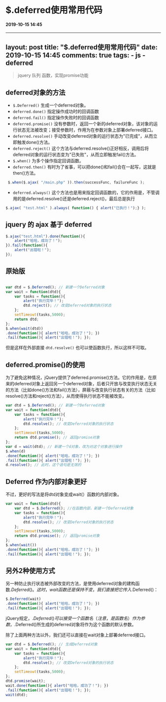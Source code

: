 # $.deferred使用常用代码
#### 2019-10-15 14:45
---
layout: post
title: "$.deferred使用常用代码"
date: 2019-10-15 14:45
comments: true
tags:
	- js
	- deferred
---

> jquery 队列 函数，实现promise功能

## deferred对象的方法
- `$.Deferred()` 生成一个deferred对象。
- `deferred.done()` 指定操作成功时的回调函数
- `deferred.fail()` 指定操作失败时的回调函数
- `deferred.promise()` 没有参数时，返回一个新的deferred对象，该对象的运行状态无法被改变；接受参数时，作用为在参数对象上部署deferred接口。
- `deferred.resolve()` 手动改变deferred对象的运行状态为"已完成"，从而立即触发done()方法。
- `deferred.reject()` 这个方法与deferred.resolve()正好相反，调用后将deferred对象的运行状态变为"已失败"，从而立即触发fail()方法。
- `$.when()` 为多个操作指定回调函数。
- `deferred.then()` 有时为了省事，可以把done()和fail()合在一起写，这就是then()方法。
```javascript
 $.when($.ajax( "/main.php" )).then(successFunc, failureFunc );
 ```
- `deferred.always()` 这个方法也是用来指定回调函数的，它的作用是，不管调用的是deferred.resolve()还是deferred.reject()，最后总是执行
```javascript
$.ajax( "test.html" ).always( function() { alert("已执行！");} );
 ```

## jquery 的 ajax 基于 deferred
```javascript
$.ajax("test.html").done(function(){
    alert("哈哈，成功了！");
}).fail(function(){
    alert("出错啦！");
});
```


## 原始版
```javascript

var dtd = $.Deferred(); // 新建一个Deferred对象
var wait = function(dtd){
    var tasks = function(){
        alert("执行完毕！");
        dtd.reject(); // 改变Deferred对象的执行状态
    };
    setTimeout(tasks,5000);
    return dtd;
};
$.when(wait(dtd))
.done(function(){ alert("哈哈，成功了！"); })
.fail(function(){ alert("出错啦！"); });

```
但是这样在外部直接 `dtd.resolve()` 也可以使函数执行，所以这样不可取。

## deferred.promise()的使用
为了避免这种情况，jQuery提供了deferred.promise()方法。它的作用是，在原来的deferred对象上返回另一个deferred对象，后者只开放与改变执行状态无关的方法（比如done()方法和fail()方法），屏蔽与改变执行状态有关的方法（比如resolve()方法和reject()方法），从而使得执行状态不能被改变。
```javascript
var dtd = $.Deferred(); // 新建一个Deferred对象
var wait = function(dtd){
    var tasks = function(){
        alert("执行完毕！");
        dtd.resolve(); // 改变Deferred对象的执行状态
    };
    setTimeout(tasks,5000);
    return dtd.promise(); // 返回promise对象
};
var d = wait(dtd); // 新建一个d对象，改为对这个对象进行操作
$.when(d)
.done(function(){ alert("哈哈，成功了！"); })
.fail(function(){ alert("出错啦！"); });
d.resolve(); // 此时，这个语句是无效的

```
## Deferred 作为内部对象更好
不过，更好的写法是将dtd对象变成wait(）函数的内部对象。
```javascript
var wait = function(dtd){
    var dtd = $.Deferred(); //在函数内部，新建一个Deferred对象
    var tasks = function(){
        alert("执行完毕！");
        dtd.resolve(); // 改变Deferred对象的执行状态
    };
    setTimeout(tasks,5000);
    return dtd.promise(); // 返回promise对象
};
$.when(wait())
.done(function(){ alert("哈哈，成功了！"); })
.fail(function(){ alert("出错啦！"); });
```

## 另外2种使用方式
另一种防止执行状态被外部改变的方法，是使用deferred对象的建构函数$.Deferred()。
这时，wait函数还是保持不变，我们直接把它传入$.Deferred()：
```javascript
$.Deferred(wait)
.done(function(){ alert("哈哈，成功了！"); })
.fail(function(){ alert("出错啦！"); });
```
jQuery规定，$.Deferred()可以接受一个函数名（注意，是函数名）作为参数，$.Deferred()所生成的deferred对象将作为这个函数的默认参数。

除了上面两种方法以外，我们还可以直接在wait对象上部署deferred接口。
```javascript
var dtd = $.Deferred(); // 生成Deferred对象
var wait = function(dtd){
    var tasks = function(){
        alert("执行完毕！");
        dtd.resolve(); // 改变Deferred对象的执行状态
    };
    setTimeout(tasks,5000);
};
dtd.promise(wait);
wait.done(function(){ alert("哈哈，成功了！"); })
.fail(function(){ alert("出错啦！"); });
wait(dtd);
```